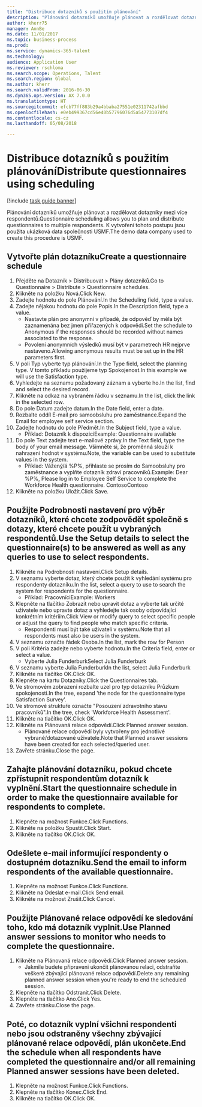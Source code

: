 ```yaml
--- 
title: "Distribuce dotazníků s použitím plánování"
description: "Plánování dotazníků umožňuje plánovat a rozdělovat dotazníky mezi více respondentů."
author: kherr75
manager: AnnBe
ms.date: 11/01/2017
ms.topic: business-process
ms.prod: 
ms.service: dynamics-365-talent
ms.technology: 
audience: Application User
ms.reviewer: rschloma
ms.search.scope: Operations, Talent
ms.search.region: Global
ms.author: kherr
ms.search.validFrom: 2016-06-30
ms.dyn365.ops.version: AX 7.0.0
ms.translationtype: HT
ms.sourcegitcommit: efcb77ff883b29a4bbaba27551e02311742afbbd
ms.openlocfilehash: e0eb499367cd56e40b57796076d5a54773107df4
ms.contentlocale: cs-cz
ms.lasthandoff: 05/08/2018

---
```

# <a name="distribute-questionnaires-using-scheduling"></a><span data-ttu-id="7a1be-103">Distribuce dotazníků s použitím plánování</span><span class="sxs-lookup"><span data-stu-id="7a1be-103">Distribute questionnaires using scheduling</span></span>

[!include [task guide banner](../../includes/task-guide-banner.md)]

<span data-ttu-id="7a1be-104">Plánování dotazníků umožňuje plánovat a rozdělovat dotazníky mezi více respondentů.</span><span class="sxs-lookup"><span data-stu-id="7a1be-104">Questionnaire scheduling allows you to plan and distribute questionnaires to multiple respondents.</span></span> <span data-ttu-id="7a1be-105">K vytvoření tohoto postupu jsou použita ukázková data společnosti USMF.</span><span class="sxs-lookup"><span data-stu-id="7a1be-105">The demo data company used to create this procedure is USMF.</span></span>


## <a name="create-a-questionnaire-schedule"></a><span data-ttu-id="7a1be-106">Vytvořte plán dotazníku</span><span class="sxs-lookup"><span data-stu-id="7a1be-106">Create a questionnaire schedule</span></span>
1. <span data-ttu-id="7a1be-107">Přejděte na Dotazník > Distribuovat > Plány dotazníků.</span><span class="sxs-lookup"><span data-stu-id="7a1be-107">Go to Questionnaire > Distribute > Questionnaire schedules.</span></span>
2. <span data-ttu-id="7a1be-108">Klikněte na položku Nová.</span><span class="sxs-lookup"><span data-stu-id="7a1be-108">Click New.</span></span>
3. <span data-ttu-id="7a1be-109">Zadejte hodnotu do pole Plánování.</span><span class="sxs-lookup"><span data-stu-id="7a1be-109">In the Scheduling field, type a value.</span></span>
4. <span data-ttu-id="7a1be-110">Zadejte nějakou hodnotu do pole Popis.</span><span class="sxs-lookup"><span data-stu-id="7a1be-110">In the Description field, type a value.</span></span>
    * <span data-ttu-id="7a1be-111">Nastavte plán pro anonymní v případě, že odpověď by měla být zaznamenána bez jmen přiřazených k odpovědi.</span><span class="sxs-lookup"><span data-stu-id="7a1be-111">Set the schedule to Anonymous if the responses should be recorded without names associated to the response.</span></span>  
    * <span data-ttu-id="7a1be-112">Povolení anonymních výsledků musí být v parametrech HR nejprve nastaveno.</span><span class="sxs-lookup"><span data-stu-id="7a1be-112">Allowing anonymous results must be set up in the HR parameters first.</span></span>  
5. <span data-ttu-id="7a1be-113">V poli Typ vyberte typ plánování.</span><span class="sxs-lookup"><span data-stu-id="7a1be-113">In the Type field, select the planning type.</span></span>  <span data-ttu-id="7a1be-114">V tomto příkladu použijeme typ Spokojenost.</span><span class="sxs-lookup"><span data-stu-id="7a1be-114">In this example we will use the Satisfaction type.</span></span>
6. <span data-ttu-id="7a1be-115">Vyhledejte na seznamu požadovaný záznam a vyberte ho.</span><span class="sxs-lookup"><span data-stu-id="7a1be-115">In the list, find and select the desired record.</span></span>
7. <span data-ttu-id="7a1be-116">Klikněte na odkaz na vybraném řádku v seznamu.</span><span class="sxs-lookup"><span data-stu-id="7a1be-116">In the list, click the link in the selected row.</span></span>
8. <span data-ttu-id="7a1be-117">Do pole Datum zadejte datum.</span><span class="sxs-lookup"><span data-stu-id="7a1be-117">In the Date field, enter a date.</span></span>
9. <span data-ttu-id="7a1be-118">Rozbalte oddíl E-mail pro samoobsluhu pro zaměstnance.</span><span class="sxs-lookup"><span data-stu-id="7a1be-118">Expand the Email for employee self service section.</span></span>
10. <span data-ttu-id="7a1be-119">Zadejte hodnotu do pole Předmět.</span><span class="sxs-lookup"><span data-stu-id="7a1be-119">In the Subject field, type a value.</span></span>
    * <span data-ttu-id="7a1be-120">Příklad: Dotazník k dispozici</span><span class="sxs-lookup"><span data-stu-id="7a1be-120">Example: Questionnaire available</span></span>  
11. <span data-ttu-id="7a1be-121">Do pole Text zadejte text e-mailové zprávy.</span><span class="sxs-lookup"><span data-stu-id="7a1be-121">In the Text field, type the body of your email message.</span></span> <span data-ttu-id="7a1be-122">Všimněte si, že proměnná slouží k nahrazení hodnot v systému.</span><span class="sxs-lookup"><span data-stu-id="7a1be-122">Note, the variable can be used to substitute values in the system.</span></span>
    * <span data-ttu-id="7a1be-123">Příklad:   Vážený/á %P%,  přihlaste se prosím do Samoobsluhy pro zaměstnance a vyplňte dotazník zdraví pracovníků.</span><span class="sxs-lookup"><span data-stu-id="7a1be-123">Example:   Dear %P%,  Please log in to Employee Self Service to complete the Workforce Health questionnaire.</span></span>  <span data-ttu-id="7a1be-124">Contoso</span><span class="sxs-lookup"><span data-stu-id="7a1be-124">Contoso</span></span>  
12. <span data-ttu-id="7a1be-125">Klikněte na položku Uložit.</span><span class="sxs-lookup"><span data-stu-id="7a1be-125">Click Save.</span></span>

## <a name="use-the-setup-details-to-select-the-questionnaires-to-be-answered-as-well-as-any-queries-to-use-to-select-respondents"></a><span data-ttu-id="7a1be-126">Použijte Podrobnosti nastavení pro výběr dotazníků, které chcete zodpovědět společně s dotazy, které chcete použít u vybraných respondentů.</span><span class="sxs-lookup"><span data-stu-id="7a1be-126">Use the Setup details to select the questionnaire(s) to be answered as well as any queries to use to select respondents.</span></span>
1. <span data-ttu-id="7a1be-127">Klikněte na Podrobnosti nastavení.</span><span class="sxs-lookup"><span data-stu-id="7a1be-127">Click Setup details.</span></span>
2. <span data-ttu-id="7a1be-128">V seznamu vyberte dotaz, který chcete použít k vyhledání systému pro respondenty dotazníku.</span><span class="sxs-lookup"><span data-stu-id="7a1be-128">In the list, select a query to use to search the system for respondents for the questionnaire.</span></span>
    * <span data-ttu-id="7a1be-129">Příklad: Pracovníci</span><span class="sxs-lookup"><span data-stu-id="7a1be-129">Example: Workers</span></span>  
3. <span data-ttu-id="7a1be-130">Klepněte na tlačítko Zobrazit nebo upravit dotaz a vyberte tak určité uživatele nebo upravte dotaz a vyhledejte tak osoby odpovídající konkrétním kritériím.</span><span class="sxs-lookup"><span data-stu-id="7a1be-130">Click View or modify query to select specific people or adjust the query to find people who match specific criteria.</span></span>
    * <span data-ttu-id="7a1be-131">Respondenti musí být také uživateli v systému.</span><span class="sxs-lookup"><span data-stu-id="7a1be-131">Note that all respondents must also be users in the system.</span></span>  
4. <span data-ttu-id="7a1be-132">V seznamu označte řádek Osoba.</span><span class="sxs-lookup"><span data-stu-id="7a1be-132">In the list, mark the row for Person</span></span>
5. <span data-ttu-id="7a1be-133">V poli Kritéria zadejte nebo vyberte hodnotu.</span><span class="sxs-lookup"><span data-stu-id="7a1be-133">In the Criteria field, enter or select a value.</span></span>
    * <span data-ttu-id="7a1be-134">Vyberte Julia Funderburk</span><span class="sxs-lookup"><span data-stu-id="7a1be-134">Select Julia Funderburk</span></span>  
6. <span data-ttu-id="7a1be-135">V seznamu vyberte Julia Funderburk</span><span class="sxs-lookup"><span data-stu-id="7a1be-135">In the list, select Julia Funderburk</span></span>
7. <span data-ttu-id="7a1be-136">Klikněte na tlačítko OK.</span><span class="sxs-lookup"><span data-stu-id="7a1be-136">Click OK.</span></span>
8. <span data-ttu-id="7a1be-137">Klepněte na kartu Dotazníky.</span><span class="sxs-lookup"><span data-stu-id="7a1be-137">Click the Questionnaires tab.</span></span>
9. <span data-ttu-id="7a1be-138">Ve stromovém zobrazení rozbalte uzel pro typ dotazníku Průzkum spokojenosti.</span><span class="sxs-lookup"><span data-stu-id="7a1be-138">In the tree, expand 'the node for the questionnaire type Satisfaction Survey'.</span></span>
10. <span data-ttu-id="7a1be-139">Ve stromové struktuře označte "Posouzení zdravotního stavu pracovníků".</span><span class="sxs-lookup"><span data-stu-id="7a1be-139">In the tree, check 'Workforce Health Assessment'.</span></span>
11. <span data-ttu-id="7a1be-140">Klikněte na tlačítko OK.</span><span class="sxs-lookup"><span data-stu-id="7a1be-140">Click OK.</span></span>
12. <span data-ttu-id="7a1be-141">Klikněte na Plánovaná relace odpovědí.</span><span class="sxs-lookup"><span data-stu-id="7a1be-141">Click Planned answer session.</span></span>
    * <span data-ttu-id="7a1be-142">Plánované relace odpovědí byly vytvořeny pro jednotlivé vybrané/dotazované uživatele.</span><span class="sxs-lookup"><span data-stu-id="7a1be-142">Note that Planned answer sessions have been created for each selected/queried user.</span></span>  
13. <span data-ttu-id="7a1be-143">Zavřete stránku.</span><span class="sxs-lookup"><span data-stu-id="7a1be-143">Close the page.</span></span>

## <a name="start-the-questionnaire-schedule-in-order-to-make-the-questionnaire-available-for-respondents-to-complete"></a><span data-ttu-id="7a1be-144">Zahajte plánování dotazníku, pokud chcete zpřístupnit respondentům dotazník k vyplnění.</span><span class="sxs-lookup"><span data-stu-id="7a1be-144">Start the questionnaire schedule in order to make the questionnaire available for respondents to complete.</span></span>
1. <span data-ttu-id="7a1be-145">Klepněte na možnost Funkce.</span><span class="sxs-lookup"><span data-stu-id="7a1be-145">Click Functions.</span></span>
2. <span data-ttu-id="7a1be-146">Klikněte na položku Spustit.</span><span class="sxs-lookup"><span data-stu-id="7a1be-146">Click Start.</span></span>
3. <span data-ttu-id="7a1be-147">Klikněte na tlačítko OK.</span><span class="sxs-lookup"><span data-stu-id="7a1be-147">Click OK.</span></span>

## <a name="send-the-email-to-inform-respondents-of-the-available-questionnaire"></a><span data-ttu-id="7a1be-148">Odešlete e-mail informující respondenty o dostupném dotazníku.</span><span class="sxs-lookup"><span data-stu-id="7a1be-148">Send the email to inform respondents of the available questionnaire.</span></span>
1. <span data-ttu-id="7a1be-149">Klepněte na možnost Funkce.</span><span class="sxs-lookup"><span data-stu-id="7a1be-149">Click Functions.</span></span>
2. <span data-ttu-id="7a1be-150">Klikněte na Odeslat e-mail.</span><span class="sxs-lookup"><span data-stu-id="7a1be-150">Click Send email.</span></span>
3. <span data-ttu-id="7a1be-151">Klikněte na možnost Zrušit.</span><span class="sxs-lookup"><span data-stu-id="7a1be-151">Click Cancel.</span></span>

## <a name="use-planned-answer-sessions-to-monitor-who-needs-to-complete-the-questionnaire"></a><span data-ttu-id="7a1be-152">Použijte Plánované relace odpovědí ke sledování toho, kdo má dotazník vyplnit.</span><span class="sxs-lookup"><span data-stu-id="7a1be-152">Use Planned answer sessions to monitor who needs to complete the questionnaire.</span></span>
1. <span data-ttu-id="7a1be-153">Klikněte na Plánovaná relace odpovědí.</span><span class="sxs-lookup"><span data-stu-id="7a1be-153">Click Planned answer session.</span></span>
    * <span data-ttu-id="7a1be-154">Jakmile budete připraveni ukončit plánovanou relaci, odstraňte veškeré zbývající plánované relace odpovědí.</span><span class="sxs-lookup"><span data-stu-id="7a1be-154">Delete any remaining planned answer session when you're ready to end the scheduled session.</span></span>  
2. <span data-ttu-id="7a1be-155">Klepněte na tlačítko Odstranit.</span><span class="sxs-lookup"><span data-stu-id="7a1be-155">Click Delete.</span></span>
3. <span data-ttu-id="7a1be-156">Klepněte na tlačítko Ano.</span><span class="sxs-lookup"><span data-stu-id="7a1be-156">Click Yes.</span></span>
4. <span data-ttu-id="7a1be-157">Zavřete stránku.</span><span class="sxs-lookup"><span data-stu-id="7a1be-157">Close the page.</span></span>

## <a name="end-the-schedule-when-all-respondents-have-completed-the-questionnaire-andor-all-remaining-planned-answer-sessions-have-been-deleted"></a><span data-ttu-id="7a1be-158">Poté, co dotazník vyplní všichni respondenti nebo jsou odstraněny všechny zbývající plánované relace odpovědí, plán ukončete.</span><span class="sxs-lookup"><span data-stu-id="7a1be-158">End the schedule when all respondents have completed the questionnaire and/or all remaining Planned answer sessions have been deleted.</span></span>
1. <span data-ttu-id="7a1be-159">Klepněte na možnost Funkce.</span><span class="sxs-lookup"><span data-stu-id="7a1be-159">Click Functions.</span></span>
2. <span data-ttu-id="7a1be-160">Klepněte na tlačítko Konec.</span><span class="sxs-lookup"><span data-stu-id="7a1be-160">Click End.</span></span>
3. <span data-ttu-id="7a1be-161">Klikněte na tlačítko OK.</span><span class="sxs-lookup"><span data-stu-id="7a1be-161">Click OK.</span></span>


